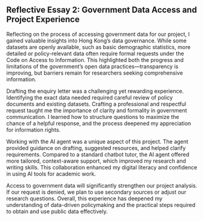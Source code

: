 
## Reflective Essay 2: Government Data Access and Project Experience

Reflecting on the process of accessing government data for our project, I gained valuable insights into Hong Kong’s data governance. While some datasets are openly available, such as basic demographic statistics, more detailed or policy-relevant data often require formal requests under the Code on Access to Information. This highlighted both the progress and limitations of the government’s open data practices—transparency is improving, but barriers remain for researchers seeking comprehensive information.

Drafting the enquiry letter was a challenging yet rewarding experience. Identifying the exact data needed required careful review of policy documents and existing datasets. Crafting a professional and respectful request taught me the importance of clarity and formality in government communication. I learned how to structure questions to maximize the chance of a helpful response, and the process deepened my appreciation for information rights.

Working with the AI agent was a unique aspect of this project. The agent provided guidance on drafting, suggested resources, and helped clarify requirements. Compared to a standard chatbot tutor, the AI agent offered more tailored, context-aware support, which improved my research and writing skills. This collaboration enhanced my digital literacy and confidence in using AI tools for academic work.

Access to government data will significantly strengthen our project analysis. If our request is denied, we plan to use secondary sources or adjust our research questions. Overall, this experience has deepened my understanding of data-driven policymaking and the practical steps required to obtain and use public data effectively.
